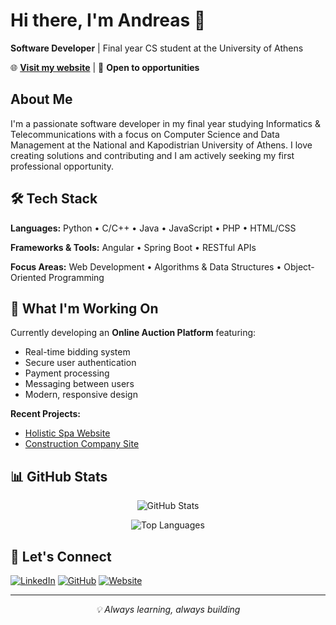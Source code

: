 # Hi there, I'm Andreas 👋

**Software Developer** | Final year CS student at the University of Athens

🌐 **[Visit my website](https://andreasanastasopoulos.github.io/)** | 💼 **Open to opportunities**

## About Me

I'm a passionate software developer in my final year studying Informatics & Telecommunications with a focus on Computer Science and Data Management at the National and Kapodistrian University of Athens. I love creating solutions and contributing and I am actively seeking my first professional opportunity.

## 🛠️ Tech Stack

**Languages:** Python • C/C++ • Java • JavaScript • PHP • HTML/CSS

**Frameworks & Tools:** Angular • Spring Boot • RESTful APIs

**Focus Areas:** Web Development • Algorithms & Data Structures • Object-Oriented Programming

## 🚀 What I'm Working On

Currently developing an **Online Auction Platform** featuring:
- Real-time bidding system
- Secure user authentication
- Payment processing
- Messaging between users
- Modern, responsive design

**Recent Projects:**
- [Holistic Spa Website](https://housespaholistic.com/)
- [Construction Company Site](https://crcconstruction.gr/)

## 📊 GitHub Stats

<div align="center">
  
![GitHub Stats](https://github-readme-stats.vercel.app/api?username=AndreasAnastasopoulos&show_icons=true&theme=default&hide_border=true)

![Top Languages](https://github-readme-stats.vercel.app/api/top-langs/?username=AndreasAnastasopoulos&layout=compact&theme=default&hide_border=true)

</div>

## 🤝 Let's Connect

[![LinkedIn](https://img.shields.io/badge/LinkedIn-0077B5?style=for-the-badge&logo=linkedin&logoColor=white)](https://www.linkedin.com/in/anastasopoulos-andreas)
[![GitHub](https://img.shields.io/badge/GitHub-100000?style=for-the-badge&logo=github&logoColor=white)](https://github.com/AndreasAnastasopoulos)
[![Website](https://img.shields.io/badge/Website-FF5722?style=for-the-badge&logo=google-chrome&logoColor=white)](https://andreasanastasopoulos.github.io/)

---
<div align="center">
  <i>💡 Always learning, always building</i>
</div>
